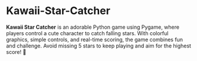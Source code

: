 # Kawaii-Star-Catcher
**Kawaii Star Catcher** is an adorable Python game using Pygame, where players control a cute character to catch falling stars. With colorful graphics, simple controls, and real-time scoring, the game combines fun and challenge. Avoid missing 5 stars to keep playing and aim for the highest score! 🌟
